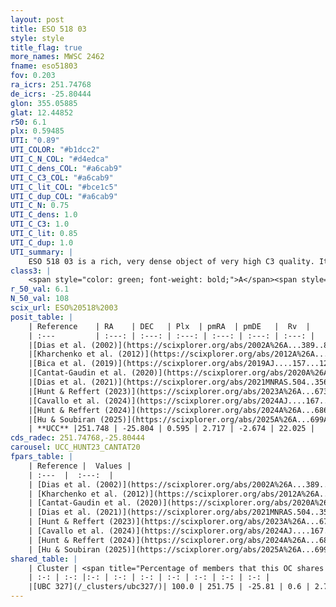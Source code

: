 ```yaml
---
layout: post
title: ESO 518 03
style: style
title_flag: true
more_names: MWSC 2462
fname: eso51803
fov: 0.203
ra_icrs: 251.74768
de_icrs: -25.80444
glon: 355.05885
glat: 12.44852
r50: 6.1
plx: 0.59485
UTI: "0.89"
UTI_COLOR: "#b1dcc2"
UTI_C_N_COL: "#d4edca"
UTI_C_dens_COL: "#a6cab9"
UTI_C_C3_COL: "#a6cab9"
UTI_C_lit_COL: "#bce1c5"
UTI_C_dup_COL: "#a6cab9"
UTI_C_N: 0.75
UTI_C_dens: 1.0
UTI_C_C3: 1.0
UTI_C_lit: 0.85
UTI_C_dup: 1.0
UTI_summary: |
    ESO 518 03 is a rich, very dense object of very high C3 quality. It is well-studied in the literature. This object shares a large percentage of members with a later reported entry.
class3: |
    <span style="color: green; font-weight: bold;">A</span><span style="color: green; font-weight: bold;">A</span>
r_50_val: 6.1
N_50_val: 108
scix_url: ESO%20518%2003
posit_table: |
    | Reference    | RA    | DEC   | Plx  | pmRA  | pmDE   |  Rv  |
    | :---         | :---: | :---: | :---: | :---: | :---: | :---: |
    |[Dias et al. (2002)](https://scixplorer.org/abs/2002A%26A...389..871D) | 251.767 | -25.812 | -- | -3.11 | -1.62 | -- |
    |[Kharchenko et al. (2012)](https://scixplorer.org/abs/2012A%26A...543A.156K) | 251.775 | -25.805 | -- | -4.48 | -2.83 | -- |
    |[Bica et al. (2019)](https://scixplorer.org/abs/2019AJ....157...12B) | 251.773 | -25.817 | -- | -- | -- | -- |
    |[Cantat-Gaudin et al. (2020)](https://scixplorer.org/abs/2020A%26A...640A...1C) | 251.76 | -25.81 | 0.566 | 2.757 | -2.665 | -- |
    |[Dias et al. (2021)](https://scixplorer.org/abs/2021MNRAS.504..356D) | 251.737 | -25.799 | 0.575 | 2.751 | -2.652 | 22.395 |
    |[Hunt & Reffert (2023)](https://scixplorer.org/abs/2023A%26A...673A.114H) | 251.775 | -25.806 | 0.598 | 2.701 | -2.654 | 20.688 |
    |[Cavallo et al. (2024)](https://scixplorer.org/abs/2024AJ....167...12C) | 251.742 | -25.797 | 0.6 | -- | -- | -- |
    |[Hunt & Reffert (2024)](https://scixplorer.org/abs/2024A%26A...686A..42H) | 251.775 | -25.806 | 0.598 | 2.701 | -2.654 | 20.688 |
    |[Hu & Soubiran (2025)](https://scixplorer.org/abs/2025A%26A...699A.246H) | 251.742 | -25.797 | -- | -- | -- | -- |
    | **UCC** |251.748 | -25.804 | 0.595 | 2.717 | -2.674 | 22.025 | 
cds_radec: 251.74768,-25.80444
carousel: UCC_HUNT23_CANTAT20
fpars_table: |
    | Reference |  Values |
    | :---  |  :---:  |
    | [Dias et al. (2002)](https://scixplorer.org/abs/2002A%26A...389..871D) | `E(B-V)=0.369, Dist=1266.0, Age=9.17` |
    | [Kharchenko et al. (2012)](https://scixplorer.org/abs/2012A%26A...543A.156K) | `e_bv=0.369, distance=1266, log_age=9.17` |
    | [Cantat-Gaudin et al. (2020)](https://scixplorer.org/abs/2020A%26A...640A...1C) | `AVNN=0.91, DMNN=11.06, AgeNN=9.15` |
    | [Dias et al. (2021)](https://scixplorer.org/abs/2021MNRAS.504..356D) | `Av=0.759, Dist=1518, logage=9.244, [Fe/H]=0.505` |
    | [Hunt & Reffert (2023)](https://scixplorer.org/abs/2023A%26A...673A.114H) | `AV50=1.028, diffAV50=0.841, MOD50=11.052, logAge50=8.808` |
    | [Cavallo et al. (2024)](https://scixplorer.org/abs/2024AJ....167...12C) | `AV50=1.07, dMod50=10.88, logAge50=9.12, [Fe/H]50=0.31` |
    | [Hunt & Reffert (2024)](https://scixplorer.org/abs/2024A%26A...686A..42H) | `MassJ=509.835` |
    | [Hu & Soubiran (2025)](https://scixplorer.org/abs/2025A%26A...699A.246H) | `MA22=-0.23, MA23f=-0.07, MA23g=0.06, MZ23=-0.34, MK24=-0.12, MF24=-0.09` |
shared_table: |
    | Cluster | <span title="Percentage of members that this OC shares with the ones listed">%</span>   | RA   | DEC   | Plx   | pmRA  | pmDE  | Rv | UTI |
    | :-: | :-: |:-: | :-: | :-: | :-: | :-: | :-: | :-: |
    |[UBC 327](/_clusters/ubc327/)| 100.0 | 251.75 | -25.81 | 0.6 | 2.71 | -2.67 | 22.02 |0.13 |
---
```

